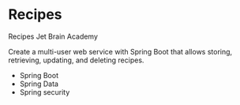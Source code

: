 # Recipes
Recipes Jet Brain Academy

Create a multi-user web service with Spring Boot that allows storing, retrieving, updating, and deleting recipes.

- Spring Boot
- Spring Data
- Spring security

